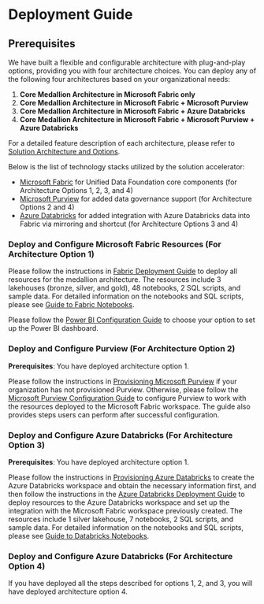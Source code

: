 # Deployment Guide

## **Prerequisites**

We have built a flexible and configurable architecture with plug-and-play options, providing you with four architecture choices. You can deploy any of the following four architectures based on your organizational needs:

1. **Core Medallion Architecture in Microsoft Fabric only**
2. **Core Medallion Architecture in Microsoft Fabric + Microsoft Purview**
3. **Core Medallion Architecture in Microsoft Fabric + Azure Databricks**
4. **Core Medallion Architecture in Microsoft Fabric + Microsoft Purview + Azure Databricks**

For a detailed feature description of each architecture, please refer to [Solution Architecture and Options](./TechnicalArchitecture.md).

Below is the list of technology stacks utilized by the solution accelerator:

- [Microsoft Fabric](https://learn.microsoft.com/en-us/fabric/) for Unified Data Foundation core components (for Architecture Options 1, 2, 3, and 4)
- [Microsoft Purview](https://learn.microsoft.com/en-us/purview/) for added data governance support (for Architecture Options 2 and 4)
- [Azure Databricks](https://learn.microsoft.com/en-us/azure/databricks/) for added integration with Azure Databricks data into Fabric via mirroring and shortcut (for Architecture Options 3 and 4)

### **Deploy and Configure Microsoft Fabric Resources** (For Architecture Option 1)

Please follow the instructions in [Fabric Deployment Guide](./DeploymentGuideFabric.md) to deploy all resources for the medallion architecture. The resources include 3 lakehouses (bronze, silver, and gold), 48 notebooks, 2 SQL scripts, and sample data. For detailed information on the notebooks and SQL scripts, please see [Guide to Fabric Notebooks](./NotebooksGuideFabric.md).

Please follow the [Power BI Configuration Guide](./DeploymentGuidePowerBI.md) to choose your option to set up the Power BI dashboard.

### **Deploy and Configure Purview** (For Architecture Option 2)

**Prerequisites**: You have deployed architecture option 1. 

Please follow the instructions in [Provisioning Microsoft Purview](./SetupPurview.md) if your organization has not provisioned Purview. Otherwise, please follow the [Microsoft Purview Configuration Guide](./DeploymentGuidePurview.md) to configure Purview to work with the resources deployed to the Microsoft Fabric workspace. The guide also provides steps users can perform after successful configuration.

### **Deploy and Configure Azure Databricks** (For Architecture Option 3)

**Prerequisites**: You have deployed architecture option 1. 

Please follow the instructions in [Provisioning Azure Databricks](./SetupDatabricks.md) to create the Azure Databricks workspace and obtain the necessary information first, and then follow the instructions in the [Azure Databricks Deployment Guide](./DeploymentGuideDatabricks.md) to deploy resources to the Azure Databricks workspace and set up the integration with the Microsoft Fabric workspace previously created. The resources include 1 silver lakehouse, 7 notebooks, 2 SQL scripts, and sample data. For detailed information on the notebooks and SQL scripts, please see [Guide to Databricks Notebooks](./NotebooksGuideFabric.md).

### **Deploy and Configure Azure Databricks** (For Architecture Option 4)

If you have deployed all the steps described for options 1, 2, and 3, you will have deployed architecture option 4. 

